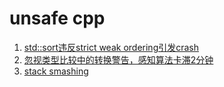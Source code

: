 # unsafe cpp

1. [std::sort违反strict weak ordering引发crash](strict-weak-order_std-sort/README.md)
2. [忽视类型比较中的转换警告，感知算法卡滞2分钟](type-conversion-rank_for-loop/README.md)
3. [stack smashing](stack-smashing/RADME.md)